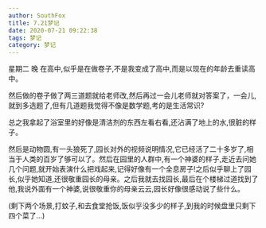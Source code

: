 ```yaml
---
author: SouthFox
title: 7.21梦记
date: 2020-07-21 09:22:38
tags: 梦记
category: 梦记
---
```


星期二 晚
在高中,似乎是在做卷子,不是我变成了高中,而是以现在的年龄去重读高中。

<!--more-->

然后做的卷子做了两三道题就给老师改,然后再过一会儿老师就对答案了，一会儿,就到多选题了,但有几道题我觉得不像是数学题,考的是生活常识?

总之我拿起了浴室里的好像是清洁剂的东西左看右看,还沾满了地上的水,很脏的样子。

然后是动物圆,有一头狼死了,园长对外的视频说明情况,它已经活了二十多岁了,相当于人类的百岁了够可以了。然后在园里的人群中,有一个神婆的样子,走近去问她几个问题,就开始表演什么把戏起来,记得好像有一个全息房子!之后似乎聊上了园长,似乎她知道,还很敬重园长的母亲。之后我就去找园长,最后在个楼梯过道找到了他,我说外面有一个神婆,说很敬重你的母亲云云,园长好像很感动说了些什么。

(剩下两个场景,打蚊子,和去食堂抢饭,饭似乎没多少的样子,到我的时候盘里只剩下四个菜了…)